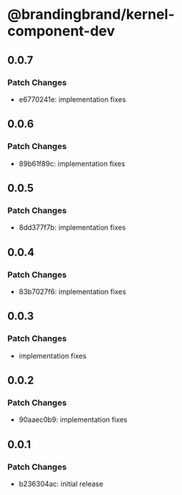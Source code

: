 # @brandingbrand/kernel-component-dev

## 0.0.7

### Patch Changes

- e6770241e: implementation fixes

## 0.0.6

### Patch Changes

- 89b61f89c: implementation fixes

## 0.0.5

### Patch Changes

- 8dd377f7b: implementation fixes

## 0.0.4

### Patch Changes

- 83b7027f6: implementation fixes

## 0.0.3

### Patch Changes

- implementation fixes

## 0.0.2

### Patch Changes

- 90aaec0b9: implementation fixes

## 0.0.1

### Patch Changes

- b236304ac: initial release
